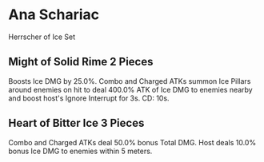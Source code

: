 # Ana Schariac

Herrscher of Ice Set

## Might of Solid Rime 2 Pieces

Boosts Ice DMG by 25.0%. Combo and Charged ATKs summon Ice Pillars around enemies on hit to deal 400.0% ATK of Ice DMG to enemies nearby and boost host's Ignore Interrupt for 3s. CD: 10s.

## Heart of Bitter Ice 3 Pieces

Combo and Charged ATKs deal 50.0% bonus Total DMG. Host deals 10.0% bonus Ice DMG to enemies within 5 meters.